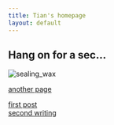 ```yaml
---
title: Tian's homepage
layout: default
---
```


## **Hang on for a sec...**
![sealing_wax](https://yantianqiang.github.io/assets/images/sealing_wax.jpg)


[another page](another-page.md)


[first post](_posts/2021-11-25-add-new-post.md)<br>
[second writing](_posts/2021-11-25-sec-writing.md)
